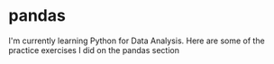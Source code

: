 # pandas
I'm currently learning  Python for Data Analysis. Here are some of the practice exercises I did on the pandas section
